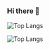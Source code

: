### Hi there 👋

<!--
**MoniqueCaldeira/MoniqueCaldeira** is a ✨ _special_ ✨ repository because its `README.md` (this file) appears on your GitHub profile.

Here are some ideas to get you started:

- 🔭 I’m currently working on ...
- 🌱 I’m currently learning ...
- 👯 I’m looking to collaborate on ...
- 🤔 I’m looking for help with ...
- 💬 Ask me about ...
- 📫 How to reach me: ...
- 😄 Pronouns: ...
- ⚡ Fun fact: ...
-->

 ![Top Langs](https://github-readme-stats.vercel.app/api/top-langs/?username=MoniqueCaldeira&size_weight=0.5&count&layout=pie&theme=github_dark)

![Top Langs](https://github-profile-trophy.vercel.app/?username=MoniqueCaldeira&theme=onedark)
